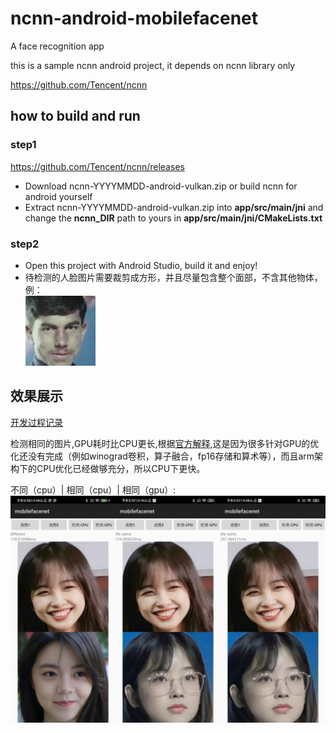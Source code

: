 # ncnn-android-mobilefacenet

A face recognition app

this is a sample ncnn android project, it depends on ncnn library only

https://github.com/Tencent/ncnn

## how to build and run
### step1
https://github.com/Tencent/ncnn/releases

* Download ncnn-YYYYMMDD-android-vulkan.zip or build ncnn for android yourself
* Extract ncnn-YYYYMMDD-android-vulkan.zip into **app/src/main/jni** and change the **ncnn_DIR** path to yours in **app/src/main/jni/CMakeLists.txt**

### step2
* Open this project with Android Studio, build it and enjoy!
* 待检测的人脸图片需要裁剪成方形，并且尽量包含整个面部，不含其他物体， 例：<br>
![相同（cpu）](./imgs/example.jpg#pic_center)

## 效果展示

[开发过程记录](https://blog.csdn.net/qq_44328440/article/details/130256300)

检测相同的图片,GPU耗时比CPU更长,根据[官方解释](https://github.com/Tencent/ncnn/wiki/FAQ-ncnn-vulkan),这是因为很多针对GPU的优化还没有完成（例如winograd卷积，算子融合，fp16存储和算术等），而且arm架构下的CPU优化已经做够充分，所以CPU下更快。

不同（cpu）| 相同（cpu）| 相同（gpu）:<br> 
![相同（cpu）](./imgs/result.jpg#pic_center)<br>


